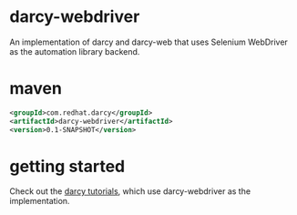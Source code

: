 darcy-webdriver
===============

An implementation of darcy and darcy-web that uses Selenium WebDriver as the automation library backend.

maven
=====

```xml
<groupId>com.redhat.darcy</groupId>
<artifactId>darcy-webdriver</artifactId>
<version>0.1-SNAPSHOT</version>
```

getting started
===============

Check out the [darcy tutorials](https://github.com/darcy-framework/darcy/wiki/Getting-Started-%231:-Project-setup-and-darcy-fundamentals), which use darcy-webdriver as the implementation.
